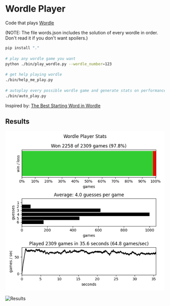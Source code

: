 # Wordle Player

Code that plays [Wordle](https://www.powerlanguage.co.uk/wordle/)

(NOTE: The file words.json includes the solution of every wordle in order. Don't read it if you don't want spoilers.)

```sh
pip install "."

# play any wordle game you want
python ./bin/play_wordle.py --wordle_number=123

# get help playing wordle
./bin/help_me_play.py 

# autoplay every possible wordle game and generate stats on performance
./bin/auto_play.py 

```

Inspired by: [The Best Starting Word in Wordle](https://bert.org/2021/11/24/the-best-starting-word-in-wordle/)

## Results

![Stats](./wordle_stats.png)

![Results](./wordle_grids.png)
